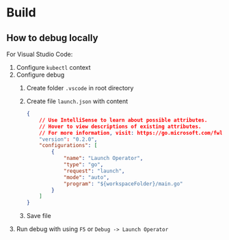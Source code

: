 # Build

## How to debug locally

For Visual Studio Code:

1. Configure `kubectl` context
2. Configure debug
   1. Create folder `.vscode` in root directory
   2. Create file `launch.json` with content

        ```json
        {
            // Use IntelliSense to learn about possible attributes.
            // Hover to view descriptions of existing attributes.
            // For more information, visit: https://go.microsoft.com/fwlink/?linkid=830387
            "version": "0.2.0",
            "configurations": [
                {
                    "name": "Launch Operator",
                    "type": "go",
                    "request": "launch",
                    "mode": "auto",
                    "program": "${workspaceFolder}/main.go"
                }
            ]
        }
        ```

   3. Save file
3. Run debug with using `F5` or `Debug -> Launch Operator`
